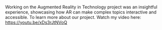 Working on the Augmented Reality in Technology project was an insightful experience, showcasing how AR can make complex topics interactive and accessible. To learn more about our project.
Watch my video here: https://youtu.be/xDs3rJtNVoQ

